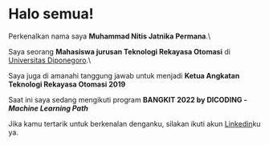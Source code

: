 # Halo semua! 

Perkenalkan nama saya **Muhammad Nitis Jatnika Permana**.\

Saya seorang **Mahasiswa jurusan Teknologi Rekayasa Otomasi** di [Universitas Diponegoro](https://www.undip.ac.id//).\

Saya juga di amanahi tanggung jawab untuk menjadi **Ketua Angkatan Teknologi Rekayasa Otomasi 2019**

Saat ini saya sedang mengikuti program **BANGKIT 2022 by DICODING - *Machine Learning Path*** 

Jika kamu tertarik untuk berkenalan denganku, silakan ikuti akun [Linkedin](https://www.linkedin.com/in/muhammad-nitis-039ba8203/)ku ya.

